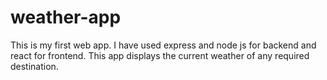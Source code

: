 # weather-app
This is my first web app. I have used express and node js for backend and react for frontend. This app displays the current weather of any required destination.
